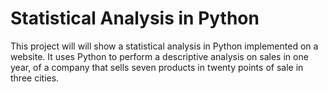 # Statistical Analysis in Python

This project will will show a statistical analysis in Python implemented on a website. It uses Python to perform a descriptive analysis on sales in one year, of a company that sells seven products in twenty points of sale in three cities.

